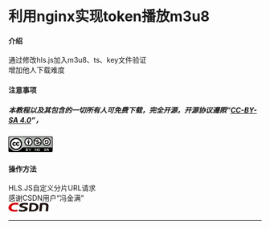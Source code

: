 # 利用nginx实现token播放m3u8

#### 介绍
通过修改hls.js加入m3u8、ts、key文件验证  
增加他人下载难度

#### 注意事项
##### 本教程以及其包含的一切所有人可免费下载，完全开源，开源协议遵照“[CC-BY-SA 4.0](https://creativecommons.org/licenses/by-sa/4.0/deed.zh)”，  
[![image](https://github.com/2879597772/ONT/blob/master/images/CC.png)](https://creativecommons.org/licenses/by-sa/4.0/deed.zh)

#### 操作方法
HLS.JS自定义分片URL请求  
感谢CSDN用户“冯金满”  
[![csdn-logo]][csdn1]


--------------------------------
[csdn1]:https://blog.csdn.net/weixin_44453596/article/details/86086784 "简单的视频防盗链"
[csdn-logo]:/img/csdn.png "CSDN博客"

